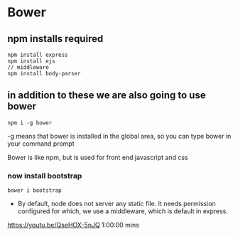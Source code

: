 
# Bower

## npm installs required
```
npm install express
npm install ejs
// middleware
npm install body-parser
```

## in addition to these we are also going to use bower
```
npm i -g bower
```

-g means that bower is installed in the global area, so you can type bower in your command prompt

Bower is like npm, but is used for front end javascript and css

### now install bootstrap
```
bower i bootstrap
```

* By default, node does not server any static file. It needs permission configured for which, we use a middleware, which is default in express.


https://youtu.be/QseHOX-5nJQ
1:00:00 mins